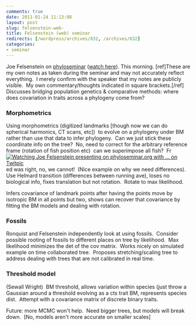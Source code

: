 ```yaml
---
comments: true
date: 2011-01-24 11:13:08
layout: post
slug: felsenstein-web-
title: Felsenstein (web) seminar
redirects: [/wordpress/archives/832, /archives/832]
categories:
- seminar
---
```


Joe Felsenstein on [phyloseminar](http://phyloseminar.org) ([watch here](http://evo.caltech.edu/evoGate/player/EVOPlayer.jnlp?fileToPlay=http://phyloseminar.org/recorded/10_felsenstein.evx)). This morning. [ref]These are my own notes as taken during the seminar and may not  accurately reflect everything.  I merely confirm with the speaker that  my notes are publicly visible.  My own commentary/thoughts indicated in  square brackets.[/ref] Discusses bridging population genetics & comparative methods: where does covariation in traits across a phylogeny come from?


### Morphometrics


Using morphometrics (digitized landmarks [though now we can do spherical harmonics, CT scans, etc])  to evolve on a phylogeny under BM rather than use that data to infer phylogeny.  Can we just stick these coordinate info on the tree?  No, need to correct for the arbitrary reference frame (rotation of fish position etc)  can we superimpose all fish?  Fr[![Watching Joe Felsenstein presenting on phyloseminar.org with ... on Twitpic](http://twitpic.com/show/thumb/3t1keu.jpg)](http://twitpic.com/3t1keu)ed was right, no, we cannot!  (Nice example on why we need differences).  Use Helmard transition (differences between running ave), loses no biological info, fixes translation but not rotation.  Rotate to max likelihood.

Infers covariance of landmark points after having the points move by isotropic BM in all points but two, shows can recover that covariance by fitting the BM models and dealing with rotation.


### Fossils


Ronquist and Felsenstein independently look at using fossils.  Consider possible rooting of fossils to different places on tree by likelihood.  Max likelihood minimizes the det of the cov matrix.  Works nicely on simulated example on time collaborated tree.  Proposes stretching/scaling tree to address dealing with trees that are not calibrated in real time.


### Threshold model


(Sewall Wright)  BM threshold, allows variation within species (just throw a Gaussian around a threshold evolving as a cts trait BM, represents species dist.  Attempt with a covariance matrix of discrete binary traits.

Future: more MCMC won't help.  Need bigger trees, but models will break down.  [No, models aren't more accurate on smaller scales]
